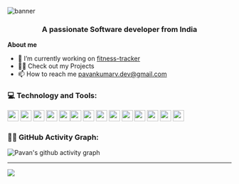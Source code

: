 ![banner](https://github.com/user-attachments/assets/eb933cde-3777-47d1-a559-6caf169f1412)


<h3 align="center">A passionate Software developer from India</h3>

**About me**
- 🔭 I’m currently working on [fitness-tracker](https://github.com/pavank-v/fitness-tracker)
- 👨‍💻 Check out my Projects
- 📫 How to reach me [pavankumarv.dev@gmail.com](mailto:pavankumarv.dev@gmail.com) 

### 💻 Technology and Tools:
<img src="https://img.shields.io/badge/python-3670A0?style=for-the-badge&logo=python&logoColor=ffdd54" height="25"> <img src="https://img.shields.io/badge/javascript-%23323330.svg?style=for-the-badge&logo=javascript&logoColor=%23F7DF1E" height="25">  <img src="https://img.shields.io/badge/go-%2300ADD8.svg?style=for-the-badge&logo=go&logoColor=white" height="25">  <img src="https://img.shields.io/badge/c-%2300599C.svg?style=for-the-badge&logo=c&logoColor=white" height="25"> <img src="https://img.shields.io/badge/bash_script-%23121011.svg?style=for-the-badge&logo=gnu-bash&logoColor=white" height="25"><img src="https://img.shields.io/badge/django-%23092E20.svg?style=for-the-badge&logo=django&logoColor=white" height="25"> <img src="https://img.shields.io/badge/DJANGO-REST-ff1709?style=for-the-badge&logo=django&logoColor=white&color=ff1709&labelColor=gray" height="25"> <img src="https://img.shields.io/badge/react-%2320232a.svg?style=for-the-badge&logo=react&logoColor=%2361DAFB" height="25"> <img src="https://img.shields.io/badge/tailwindcss-%2338B2AC.svg?style=for-the-badge&logo=tailwind-css&logoColor=white" height="25"> <img src="https://img.shields.io/badge/css3-%231572B6.svg?style=for-the-badge&logo=css3&logoColor=white" height="25"> <img src="https://img.shields.io/badge/html5-%23E34F26.svg?style=for-the-badge&logo=html5&logoColor=white" height="25"> <img src="https://img.shields.io/badge/postgres-%23316192.svg?style=for-the-badge&logo=postgresql&logoColor=white" height="25"> <img src="https://img.shields.io/badge/mysql-4479A1.svg?style=for-the-badge&logo=mysql&logoColor=white" height="25"> <img src="https://img.shields.io/badge/Sqlite-52B0E7?style=for-the-badge&logo=Sqlite&logoColor=white" height="25">

### 👨‍💻 GitHub Activity Graph:
![Pavan's github activity graph](https://github-readme-activity-graph.vercel.app/graph?username=pavank-v&theme=github-compact)

---
![](https://visitcount.itsvg.in/api?id=pavank-v&icon=6&color=1)


